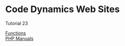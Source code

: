 # Code Dynamics Web Sites
<p>Tutorial 23</p>
<a href="https://www.tutorialspoint.com/php/php_function_reference.htm">Functions</a>
<br>
<a href="https://www.php.net/manual/en/function.rsort.php">PHP Manuals</a>